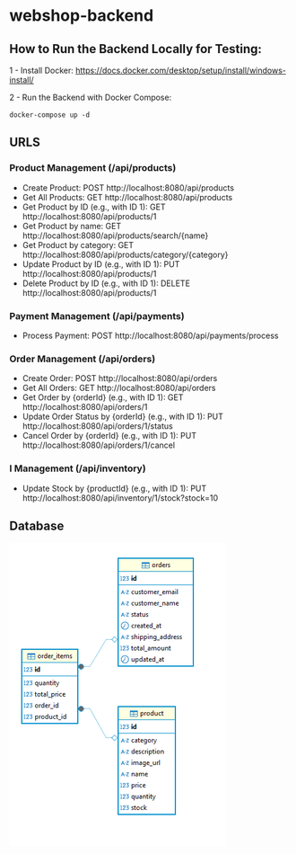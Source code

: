 # webshop-backend

## How to Run the Backend Locally for Testing:

1 - Install Docker: https://docs.docker.com/desktop/setup/install/windows-install/

2 - Run the Backend with Docker Compose:

    docker-compose up -d

## URLS

### Product Management (/api/products)

- Create Product: POST http://localhost:8080/api/products
- Get All Products: GET http://localhost:8080/api/products
- Get Product by ID (e.g., with ID 1): GET http://localhost:8080/api/products/1
- Get Product by name: GET http://localhost:8080/api/products/search/{name}
- Get Product by category: GET http://localhost:8080/api/products/category/{category}
- Update Product by ID (e.g., with ID 1): PUT http://localhost:8080/api/products/1
- Delete Product by ID (e.g., with ID 1): DELETE http://localhost:8080/api/products/1

### Payment Management (/api/payments)

- Process Payment: POST http://localhost:8080/api/payments/process

### Order Management (/api/orders)

- Create Order: POST http://localhost:8080/api/orders
- Get All Orders: GET http://localhost:8080/api/orders
- Get Order by {orderId} (e.g., with ID 1): GET http://localhost:8080/api/orders/1
- Update Order Status by {orderId} (e.g., with ID 1): PUT http://localhost:8080/api/orders/1/status
- Cancel Order by {orderId} (e.g., with ID 1): PUT http://localhost:8080/api/orders/1/cancel

### I Management (/api/inventory)

- Update Stock by {productId} (e.g., with ID 1): PUT http://localhost:8080/api/inventory/1/stock?stock=10

## Database

![db.PNG](image/db.PNG)